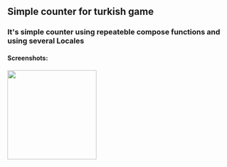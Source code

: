 ## Simple counter for turkish game
### It's simple counter using repeateble compose functions and using several Locales

#### Screenshots:
<div style="display: flex; gap: 10px; flex-wrap: wrap;">
  <img src = "https://github.com/user-attachments/assets/a5bbb792-bfe2-4ba1-a6da-a7cb9be5d0d8" width="200" style="height:auto"/>
</div>
